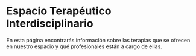 # Espacio Terapéutico Interdisciplinario

En esta página encontrarás información sobre las terapias que se ofrecen en nuestro espacio y qué profesionales están a cargo de ellas.
